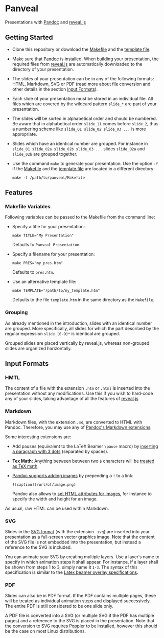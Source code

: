 # Panveal
Presentations with [Pandoc](https://pandoc.org/)
and [reveal.js](https://revealjs.com/)

## Getting Started

* Clone this repository or download the
  [Makefile](https://github.com/michael-platzer/panveal/raw/master/Makefile)
  and the
  [template file](https://github.com/michael-platzer/panveal/raw/master/template.htm).

* Make sure that [Pandoc](https://pandoc.org/) is installed.
  When building your presentation,
  the required files from [reveal.js](https://revealjs.com/)
  are automatically downloaded to the directory of your presentation.

* The slides of your presentation can be in any of the following formats:
  HTML, Markdown, SVG or PDF
  (read more about file conversion and other details
  in the section [Input Formats](#input-formats)).

* Each slide of your presentation must be stored in an individual file.
  All files which are covered by the wildcard pattern `slide_*`
  are part of your presentation.

* The slides will be sorted in alphabetical order and should be numbered.
  Be aware that in alphabetical order `slide_11` comes before `slide_2`,
  thus a numbering scheme like `slide_01 slide_02 slide_03 ...`
  is more appropriate.

* Slides which have an identical number are grouped. For instance in
  `slide_01 slide_02a slide_02b slide_03 ...`
  slides `slide_02a` and `slide_02b` are grouped together.

* Use the command `make` to generate your presentation.
  Use the option `-f` if the
  [Makefile](https://github.com/michael-platzer/panveal/raw/master/Makefile)
  and the
  [template file](https://github.com/michael-platzer/panveal/raw/master/template.htm)
  are located in a different directory:
  ```
  make -f /path/to/panveal/Makefile
  ```

## Features

### Makefile Variables

Following variables can be passed to the Makefile from the command line:

* Specify a title for your presentation:
  ```
  make TITLE="My Presentation"
  ```
  Defaults to `Panveal Presentation`.

* Specify a filename for your presentation:
  ```
  make PRES="my_pres.htm"
  ```
  Defaults to `pres.htm`.

* Use an alternative template file:
  ```
  make TEMPLATE="/path/to/my_template.htm"
  ```
  Defaults to the file `template.htm` in the same directory as the `Makefile`.

### Grouping

As already mentioned in the introduction,
slides with an identical number are grouped.
More specifically, all slides for which the part
described by the regular expression `slide_[0-9]*` is identical are grouped.

Grouped slides are placed vertically by reveal.js,
whereas non-grouped slides are organized horizontally.

## Input Formats

### HMTL

The content of a file with the extension `.htm` or `.html`
is inserted into the presentation without any modifications.
Use this if you wish to hard-code any of your slides,
taking advantage of all the features of
[reveal.js](https://github.com/hakimel/reveal.js/).

### Markdown

Markdown files, with the extension `.md`,
are converted to HTML with Pandoc.
Therefore, you may use any of
[Pandoc's Markdown extensions](https://pandoc.org/MANUAL.html#pandocs-markdown).

Some interesting extensions are:

* Add pauses (equivalent to the LaTeX Beamer `\pause` macro)
  by [inserting a paragraph with 3 dots](https://pandoc.org/MANUAL.html#inserting-pauses)
  (separated by spaces).

* **Tex Math:** Anything between between two `$` characters
  will be [treated as TeX math](https://pandoc.org/MANUAL.html#math).

* [Pandoc supports adding images](https://pandoc.org/MANUAL.html#images)
  by prepending a `!` to a link:

  ```
  ![caption](/url/of/image.png)
  ```

  Pandoc also allows to
  [set HTML attributes for images](https://pandoc.org/MANUAL.html#extension-link_attributes),
  for instance to specify the width and height for an image.

As usual, raw HTML can be used within Markdown.

### SVG

Slides in the [SVG format](https://en.wikipedia.org/wiki/Scalable_Vector_Graphics)
(with the extension `.svg`)
are inserted into your presentation as a full-screen vector graphics image.
Note that the content of the SVG file is not embedded into the presentation,
but instead a reference to the SVG is included.

You can animate your SVG by creating multiple layers.
Use a layer's name to specify in which animation steps it shall appear.
For instance, if a layer shall be shown from steps 1 to 3,
simply name it `1-3`.
The syntax of this specification is similar to the [Latex beamer overlay
specifications](https://www.sharelatex.com/blog/2013/08/20/beamer-series-pt4.html#overlays-and-text-formatting).

### PDF

Slides can also be in PDF format.
If the PDF contains multiple pages,
these will be treated as individual animation steps and displayed successively.
The entire PDF is still considered to be one slide only.

A PDF file is converted into a SVG (or multiple SVG if the PDF has multiple pages)
and a reference to the SVG is placed in the presentation.
Note that the conversion to SVG requires
[Poppler](https://poppler.freedesktop.org/) to be installed,
however this should be the case on most Linux distributions.
